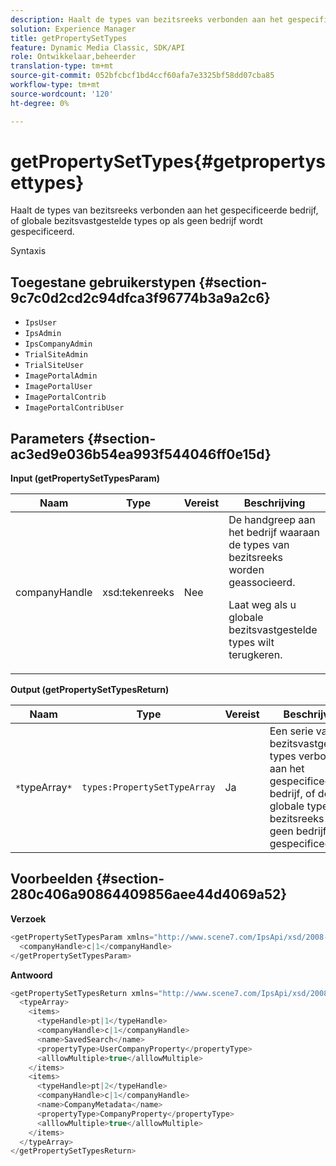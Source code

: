 ```yaml
---
description: Haalt de types van bezitsreeks verbonden aan het gespecificeerde bedrijf, of globale bezitsvastgestelde types op als geen bedrijf wordt gespecificeerd.
solution: Experience Manager
title: getPropertySetTypes
feature: Dynamic Media Classic, SDK/API
role: Ontwikkelaar,beheerder
translation-type: tm+mt
source-git-commit: 052bfcbcf1bd4ccf60afa7e3325bf58dd07cba85
workflow-type: tm+mt
source-wordcount: '120'
ht-degree: 0%

---
```



# getPropertySetTypes{#getpropertysettypes}

Haalt de types van bezitsreeks verbonden aan het gespecificeerde bedrijf, of globale bezitsvastgestelde types op als geen bedrijf wordt gespecificeerd.

Syntaxis

## Toegestane gebruikerstypen {#section-9c7c0d2cd2c94dfca3f96774b3a9a2c6}

* `IpsUser`
* `IpsAdmin`
* `IpsCompanyAdmin`
* `TrialSiteAdmin`
* `TrialSiteUser`
* `ImagePortalAdmin`
* `ImagePortalUser`
* `ImagePortalContrib`
* `ImagePortalContribUser`

## Parameters {#section-ac3ed9e036b54ea993f544046ff0e15d}

**Input (getPropertySetTypesParam)**

<table id="table_2590368FEEF04AD4B074412CBBA90F88"> 
 <thead> 
  <tr> 
   <th colname="col1" class="entry"> Naam </th> 
   <th colname="col2" class="entry"> Type </th> 
   <th colname="col3" class="entry"> Vereist </th> 
   <th colname="col4" class="entry"> Beschrijving </th> 
  </tr> 
 </thead>
 <tbody> 
  <tr> 
   <td colname="col1"> <span class="codeph"> <span class="varname"> companyHandle</span> </span> </td> 
   <td colname="col2"> <span class="codeph"> xsd:tekenreeks</span> </td> 
   <td colname="col3"> Nee </td> 
   <td colname="col4">De handgreep aan het bedrijf waaraan de types van bezitsreeks worden geassocieerd. <p>Laat weg als u globale bezitsvastgestelde types wilt terugkeren. </p> </td> 
  </tr> 
 </tbody> 
</table>

**Output (getPropertySetTypesReturn)**

| Naam | Type | Vereist | Beschrijving |
|---|---|---|---|
| `*`typeArray`*` | `types:PropertySetTypeArray` | Ja | Een serie van bezitsvastgestelde types verbonden aan het gespecificeerde bedrijf, of de globale types van bezitsreeks als geen bedrijf werd gespecificeerd. |

## Voorbeelden {#section-280c406a90864409856aee44d4069a52}

**Verzoek**

```java
<getPropertySetTypesParam xmlns="http://www.scene7.com/IpsApi/xsd/2008-01-15">
  <companyHandle>c|1</companyHandle>
</getPropertySetTypesParam>
```

**Antwoord**

```java
<getPropertySetTypesReturn xmlns="http://www.scene7.com/IpsApi/xsd/2008-01-15">
  <typeArray>
    <items>
      <typeHandle>pt|1</typeHandle>
      <companyHandle>c|1</companyHandle>
      <name>SavedSearch</name>
      <propertyType>UserCompanyProperty</propertyType>
      <alllowMultiple>true</alllowMultiple>
    </items>
    <items>
      <typeHandle>pt|2</typeHandle>
      <companyHandle>c|1</companyHandle>
      <name>CompanyMetadata</name>
      <propertyType>CompanyProperty</propertyType>
      <alllowMultiple>true</alllowMultiple>
    </items>
  </typeArray>
</getPropertySetTypesReturn>
```

